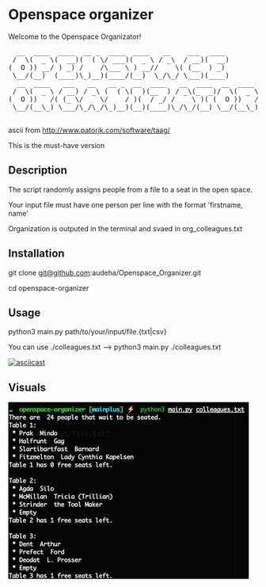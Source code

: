 # Openspace organizer
Welcome to the Openspace Organizator!</p>

<pre>
  __  ____  ____  __ _  ____  ____   __    ___  ____
 /  \(  _ \(  __)(  ( \/ ___)(  _ \ / _\  / __)(  __)
(  O )) __/ ) _) /    /\___ \ ) __//    \( (__  ) _)
 \__/(__)  (____)\_)__)(____/(__)  \_/\_/ \___)(____)
  __  ____   ___   __   __ _  __  ____   __  ____  __  ____
 /  \(  _ \ / __) / _\ (  ( \(  )(__  ) / _\(_  _)/  \(  _ \
(  O ))   /( (_ \/    \/    / )(  / _/ /    \ )( (  O ))   /
 \__/(__\_) \___/\_/\_/\_)__)(__)(____)\_/\_/(__) \__/(__\_)
 </pre>

 ascii from http://www.patorjk.com/software/taag/

This is the must-have version

## Description
The script randomly assigns people from a file to a seat in the open space. </p>
Your input file must have one person per line with the format 'firstname, name'</p>
Organization is outputed in the terminal and svaed in org_colleagues.txt

## Installation
git clone git@github.com:audeha/Openspace_Organizer.git </p>
cd openspace-organizer

## Usage
python3 main.py path/to/your/input/file.{txt|csv} </p>
You can use ./colleagues.txt --> python3 main.py ./colleagues.txt </p>
[![asciicast](https://asciinema.org/a/AL7hAfqAg3JRLNugD7tdKn2LF.svg)](https://asciinema.org/a/AL7hAfqAg3JRLNugD7tdKn2LF)

## Visuals
![Alt Text](./Screenshot1.png)
